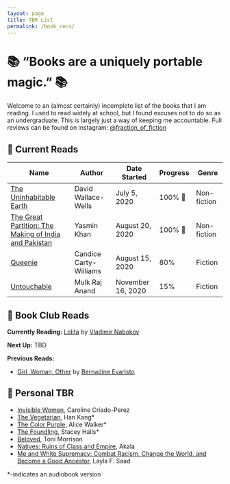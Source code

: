 ```yaml
---
layout: page
title: TBR List 
permalink: /book_recs/
---
```


# 📚 “Books are a uniquely portable magic.” 📚

Welcome to an (almost certainly) incomplete list of the books that I am reading. I used to read widely at school, but I found excuses not to do so as an undergraduate. This is largely just a way of keeping me accountable. 
Full reviews can be found on instagram: [@fraction_of_fiction](https://www.instagram.com/a_fraction_of_fiction/)

## 📗 Current Reads 

|  Name | Author  | Date Started  |  Progress  |  Genre  | 
|---|---|---|---|---|
| [The Uninhabitable Earth](https://www.goodreads.com/book/show/41552709-the-uninhabitable-earth) | David Wallace-Wells | July 5, 2020 | 100% 🎉 | Non-fiction | 
| [The Great Partition: The Making of India and Pakistan](https://www.goodreads.com/book/show/721931.The_Great_Partition?from_search=true&from_srp=true&qid=8dJmadxTom&rank=1)  | Yasmin Khan | August 20, 2020  | 100%  🎉 | Non-fiction |
| [Queenie](https://www.goodreads.com/book/show/36586697-queenie)  | Candice Carty-Williams  | August 15, 2020  | 80%  | Fiction | 
| [Untouchable](https://www.goodreads.com/book/show/162.Untouchable?ac=1&from_search=true&qid=STuvhpptC3&rank=1) | Mulk Raj Anand | November 16, 2020 | 15% | Fiction |

## 📘 Book Club Reads 

**Currently Reading:** [Lolita](https://www.goodreads.com/book/show/7604.Lolita) by [Vladimir Nabokov](https://en.wikipedia.org/wiki/Vladimir_Nabokov)

**Next Up:** TBD

**Previous Reads:**
* [Girl, Woman, Other](https://www.goodreads.com/book/show/41081373-girl-woman-other) by [Bernadine Evaristo](https://bevaristo.com/) 

## 📙 Personal TBR

* [Invisible Women](https://www.goodreads.com/book/show/41104077-invisible-women), Caroline Criado-Perez
* [The Vegetarian](https://www.goodreads.com/book/show/25489025-the-vegetarian?from_search=true&from_srp=true&qid=E5eE1m9h3Y&rank=4), Han Kang*
* [The Color Purple](https://www.goodreads.com/book/show/52892857-the-color-purple?ac=1&from_search=true&qid=l7G5VrUVFt&rank=1), Alice Walker* 
* [The Foundling](https://www.goodreads.com/book/show/45308037-the-foundling?from_search=true&from_srp=true&qid=UnjPtvZfQA&rank=1), Stacey Halls*
* [Beloved](https://www.goodreads.com/book/show/6149.Beloved?ac=1&from_search=true&qid=I2sX2R7DVl&rank=1), Toni Morrison
* [Natives: Ruins of Class and Empire](https://www.goodreads.com/book/show/36352480-natives), Akala
* [Me and White Supremacy: Combat Racism, Change the World, and Become a Good Ancestor](https://www.goodreads.com/book/show/46002342-me-and-white-supremacy?ac=1&from_search=true&qid=rZN8OPXDv6&rank=1), Layla F. Saad 

*-indicates an audiobook version 
